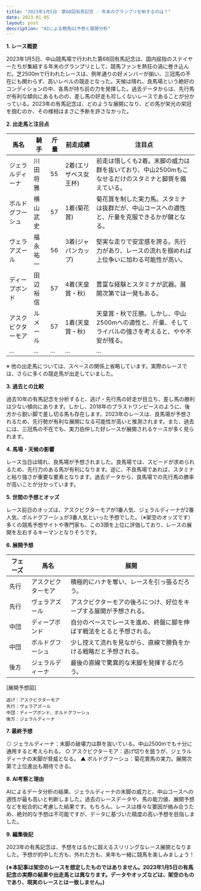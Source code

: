 ```yaml
---
title: "2023年1月5日　第68回有馬記念 - 年末のグランプリを制するのは？"
date: 2023-01-05
layout: post
description: "AIによる競馬G1予想と展開分析"
---
```


**1. レース概要**

2023年1月5日、中山競馬場で行われた第68回有馬記念は、国内屈指のステイヤーたちが集結する年末のグランプリとして、競馬ファンを熱狂の渦に巻き込んだ。芝2500mで行われたレースは、例年通りの好メンバーが揃い、三冠馬の不在にも関わらず、高いレベルの競走となった。天候は晴れ、良馬場という絶好のコンディションの中、各馬が持ち前の力を発揮した。過去データからは、先行馬が有利な傾向にあるものの、差し馬の好走も珍しくないレースであることが分かっている。2023年の有馬記念は、どのような展開になり、どの馬が栄光の栄冠を掴むのか、その様相はまさに予断を許さなかった。


**2. 出走馬と注目点**

| 馬名        | 騎手          | 斤量 | 前走成績       | 注目点                                                                                    |
|-------------|-----------------|-------|-----------------|-----------------------------------------------------------------------------------------|
| ジェラルディーナ | 川田将雅        | 55    | 2着(エリザベス女王杯) | 前走は惜しくも2着。末脚の威力は群を抜いており、中山2500mもこなせるだけのスタミナと脚質を備えている。 |
| ボルドグフーシュ | 横山武史        | 57    | 1着(菊花賞)       | 菊花賞を制した実力馬。スタミナは抜群だが、中山コースへの適性と、斤量を克服できるかが鍵となる。           |
| ヴェラアズール   | 福永祐一        | 56    | 3着(ジャパンカップ) | 堅実な走りで安定感を誇る。先行力があり、レースの流れを掴めれば上位争いに加わる可能性が高い。                 |
| ディープボンド   | 田辺裕信        | 57    | 4着(天皇賞・秋)   | 豊富な経験とスタミナが武器。展開次第では一発もある。                                            |
| アスクビクターモア| ルメール        | 57    | 1着(天皇賞・秋)   | 天皇賞・秋で圧勝。しかし、中山2500mへの適性と、斤量、そしてライバルの強さを考えると、やや不安が残る。|
| ...          | ...             | ...   | ...             | ...                                                                                       |


※ 他の出走馬については、スペースの関係上省略しています。実際のレースでは、さらに多くの競走馬が出走していました。


**3. 過去との比較**

過去10年の有馬記念を分析すると、逃げ・先行馬の好走が目立ち、差し馬の勝利は少ない傾向にあります。しかし、2018年のブラストワンピースのように、後方から鋭い脚で差し切る馬も存在します。2023年のレースは、良馬場が予想されるため、先行勢が有利な展開になる可能性が高いと推測されます。また、過去には、三冠馬の不在でも、実力伯仲した好レースが展開されるケースが多く見られます。


**4. 馬場・天候の影響**

レース当日は晴れ、良馬場が予想されました。良馬場では、スピードが求められるため、先行力のある馬が有利になります。逆に、不良馬場であれば、スタミナと粘り強さが重要な要素となります。過去データから、良馬場での先行馬の勝率が高いことが分かっています。


**5. 世間の予想とオッズ**

レース前日のオッズは、アスクビクターモアが1番人気、ジェラルディーナが2番人気、ボルドグフーシュが3番人気といった予想でした。（※架空のオッズです）  多くの競馬予想サイトや専門家も、この3頭を上位に評価しており、レースの展開を左右するキーマンとなりそうです。


**6. 展開予想**

| フェーズ | 馬名           | 展開                                                                   |
|---------|-----------------|------------------------------------------------------------------------|
| 先行     | アスクビクターモア | 積極的にハナを奪い、レースを引っ張るだろう。                           |
| 先行     | ヴェラアズール   | アスクビクターモアの後ろにつけ、好位をキープする展開が予想される。             |
| 中団     | ディープボンド   | 自分のペースでレースを進め、終盤に脚を伸ばす戦法をとると予想される。     |
| 中団     | ボルドグフーシュ | 少し控えて流れを見ながら、直線で勝負をかける戦略だと予想される。          |
| 後方     | ジェラルディーナ | 最後の直線で驚異的な末脚を発揮するだろう。                               |


[展開予想図]

```
逃げ：アスクビクターモア
先行：ヴェラアズール
中団：ディープボンド、ボルドグフーシュ
後方：ジェラルディーナ
```


**7. 最終予想**

◎ ジェラルディーナ：末脚の破壊力は群を抜いている。中山2500mでも十分に通用すると考えられる。
○ アスクビクターモア：逃げ切りを狙うが、ジェラルディーナの末脚が脅威となる。
▲ ボルドグフーシュ：菊花賞馬の実力。展開次第で上位進出も期待できる。


**8. AI考察と理由**

AIによるデータ分析の結果、ジェラルディーナの末脚の威力と、中山コースへの適性が最も高いと判断しました。過去のレースデータや、馬の能力値、展開予想などを総合的に考慮した結果です。もちろん、レースは様々な要因が絡み合うため、絶対的な予想は不可能ですが、データに基づいた精度の高い予想を目指しました。


**9. 編集後記**

2023年の有馬記念は、予想をはるかに超えるスリリングなレース展開となりました。予想が的中した方も、外れた方も、来年も一緒に競馬を楽しみましょう！


**(※本記事は架空のレースを想定したものではありません。2023年1月5日の有馬記念の実際の結果や出走馬とは異なります。データやオッズなどは、架空のものであり、現実のレースとは一致しません。)**
